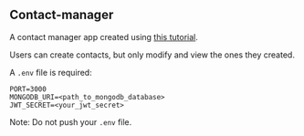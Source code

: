 ## Contact-manager
A contact manager app created using <a href="https://www.youtube.com/watch?v=H9M02of22z4" target="_blank">this tutorial</a>.

Users can create contacts, but only modify and view the ones they created.

A `.env` file is required:
```plaintext
PORT=3000
MONGODB_URI=<path_to_mongodb_database>
JWT_SECRET=<your_jwt_secret>
```
Note: Do not push your `.env` file.
